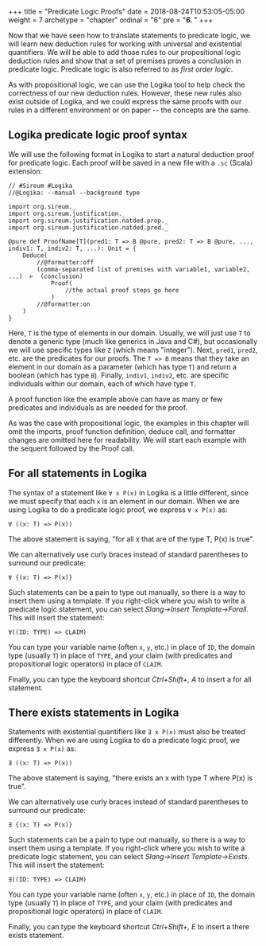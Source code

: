 +++
title = "Predicate Logic Proofs"
date = 2018-08-24T10:53:05-05:00
weight = 7
archetype = "chapter"
ordinal = "6"
pre = "<b>6. </b>"
+++

Now that we have seen how to translate statements to predicate logic, we will learn new deduction rules for working with universal and existential quantifiers. We will be able to add those rules to our propositional logic deduction rules and show that a set of premises proves a conclusion in predicate logic. Predicate logic is also referred to as *first order logic*. 

As with propositional logic, we can use the Logika tool to help check the correctness of our new deduction rules. However, these new rules also exist outside of Logika, and we could express the same proofs with our rules in a different environment or on paper -- the concepts are the same.

## Logika predicate logic proof syntax

We will use the following format in Logika to start a natural deduction proof for predicate logic. Each proof will be saved in a new file with a `.sc` (Scala) extension:

```text
// #Sireum #Logika
//@Logika: --manual --background type

import org.sireum._
import org.sireum.justification._
import org.sireum.justification.natded.prop._
import org.sireum.justification.natded.pred._

@pure def ProofName[T](pred1: T => B @pure, pred2: T => B @pure, ..., indiv1: T, indiv2: T, ...): Unit = {
    Deduce(
        //@formatter:off
        (comma-separated list of premises with variable1, variable2, ...)  ⊢  (conclusion)
            Proof(
                //the actual proof steps go here
            )
        //@formatter:on
    )
}
```

Here, `T` is the type of elements in our domain. Usually, we will just use `T` to denote a generic type (much like generics in Java and C#), but occasionally we will use specific types like `Z` (which means "integer"). Next, `pred1`, `pred2`, etc. are the predicates for our proofs. The `T => B` means that they take an element in our domain as a parameter (which has type `T`) and return a boolean (which has type `B`). Finally, `indiv1`, `indiv2`, etc. are specific individuals within our domain, each of which have type `T`.

A proof function like the example above can have as many or few predicates and individuals as are needed for the proof.

As was the case with propositional logic, the examples in this chapter will omit the imports, proof function definition, deduce call, and formatter changes are omitted here for readability. We will start each example with the sequent followed by the Proof call.


## For all statements in Logika

The syntax of a statement like `∀ x P(x)` in Logika is a little different, since we must specify that each `x` is an element in our domain. When we are using Logika to do a predicate logic proof, we express `∀ x P(x)` as:

```text
∀ ((x: T) => P(x))
```

The above statement is saying, "for all x that are of the type T, P(x) is true".

We can alternatively use curly braces instead of standard parentheses to surround our predicate:

```text
∀ {(x: T) => P(x)}
```

Such statements can be a pain to type out manually, so there is a way to insert them using a template. If you right-click where you wish to write a predicate logic statement, you can select *Slang->Insert Template->Forall*. This will insert the statement:

```text
∀((ID: TYPE) => CLAIM)
```

You can type your variable name (often `x`, `y`, etc.) in place of `ID`, the domain type (usually `T`) in place of `TYPE`, and your claim (with predicates and propositional logic operators) in place of `CLAIM`.

Finally, you can type the keyboard shortcut *Ctrl+Shift+\, A* to insert a for all statement.


## There exists statements in Logika

Statements with existential quantifiers like `∃ x P(x)` must also be treated differently. When we are using Logika to do a predicate logic proof, we express `∃ x P(x)` as:

```text
∃ ((x: T) => P(x))
```

The above statement is saying, "there exists an x with type T where P(x) is true".

We can alternatively use curly braces instead of standard parentheses to surround our predicate:

```text
∃ {(x: T) => P(x)}
```

Such statements can be a pain to type out manually, so there is a way to insert them using a template. If you right-click where you wish to write a predicate logic statement, you can select *Slang->Insert Template->Exists*. This will insert the statement:

```text
∃((ID: TYPE) => CLAIM)
```

You can type your variable name (often `x`, `y`, etc.) in place of `ID`, the domain type (usually `T`) in place of `TYPE`, and your claim (with predicates and propositional logic operators) in place of `CLAIM`.

Finally, you can type the keyboard shortcut *Ctrl+Shift+\, E* to insert a there exists statement.
